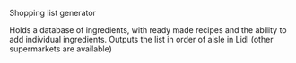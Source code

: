 Shopping list generator

Holds a database of ingredients, with ready made recipes and the ability to add individual ingredients. Outputs the list in order of aisle in Lidl (other supermarkets are available)
